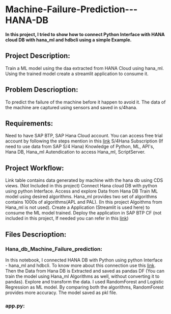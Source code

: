 # Machine-Failure-Prediction---HANA-DB

**In this project, I tried to show how to connect Python Interface with HANA cloud DB with hana_ml and hdbcli using a simple Example.**

## Project Description:

   Train a ML model using the daa extracted from HANA Cloud using hana_ml. Using the trained model create a streamlit application to consume it.

## Problem Descrioption:

   To predict the failure of the machine before it happen to avoid it. The data of the machine are captured using sensors and saved in s/4hana. 
        
## Requirements:

   Need to have SAP BTP, SAP Hana Cloud account. You can access free trial account by following the steps mention in this [link](https://developers.sap.com/tutorials/hcp-create-trial-account.html)
   S/4Hana Subscription (If need to use data from SAP S/4 Hana)
   Knowledge of Python, ML, API's, Hana DB, Hana_ml
   Autendication to access Hana_ml, ScriptServer.
        
## Project Workflow:

   Link table contains data generated by machine with the hana db using CDS views. (Not Included in this project)
   Connect Hana cloud DB with python using python Interface.
   Access and explore Data from Hana DB
   Train ML model using desired algorithms. Hana_ml provides two set of algorithms contains 1000s of algorithms(APL and PAL). (In this project Algoithms from Hana_ml is not used).
   Create a Application (Streamlit is used here) to consume the ML model trained.
   Deploy the application in SAP BTP CF (not included in this project, If needed you can refer in this [link](https://blogs.sap.com/2022/12/21/build-machine-learning-apps-quickly-and-easily-with-sap-btp-kyma-and-streamlit/))
        
## Files Descrioption:

### Hana_db_Machine_Failure_prediction:

   In this notebook, I connected HANA DB with Python using python Interface - hana_ml and hdbcli. To know more about this connection use this [link](https://help.sap.com/docs/SAP_HANA_PLATFORM/0eec0d68141541d1b07893a39944924e/d12c86af7cb442d1b9f8520e2aba7758.html?version=2.0.02). Then the Data from Hana DB is Extracted and saved as pandas DF (You can train the model using Hana_ml Algorithms as well, without converting it to pandas). Explore and transform the data. I used RandomForest and Logistic Regression as ML model. By comparing both the algorithms, RandomForest provides more accuracy. The model saved as pkl file.
        
### app.py:
    

